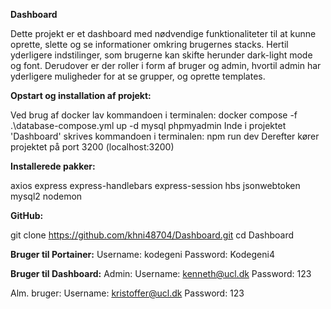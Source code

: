 **Dashboard**

Dette projekt er et dashboard med nødvendige funktionaliteter til at kunne oprette, slette og se informationer omkring brugernes stacks. Hertil yderligere indstilinger, som brugerne kan skifte herunder dark-light mode og font. Derudover er der roller i form af bruger og admin, hvortil admin har yderligere muligheder for at se grupper, og oprette templates.


**Opstart og installation af projekt:**

Ved brug af docker lav kommandoen i terminalen: docker compose -f .\database-compose.yml up -d mysql phpmyadmin
Inde i projektet 'Dashboard' skrives kommandoen i terminalen: npm run dev
Derefter kører projektet på port 3200 (localhost:3200)


**Installerede pakker:**

axios 
express
express-handlebars
express-session
hbs
jsonwebtoken
mysql2
nodemon


**GitHub:**

git clone https://github.com/khni48704/Dashboard.git
cd Dashboard


**Bruger til Portainer:**
Username: kodegeni
Password: Kodegeni4


**Bruger til Dashboard:**
Admin:
Username: kenneth@ucl.dk
Password: 123

Alm. bruger:
Username: kristoffer@ucl.dk
Password: 123